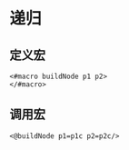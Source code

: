 

# 递归
## 定义宏
```
<#macro buildNode p1 p2>
</#macro>
```
## 调用宏
```
<@buildNode p1=p1c p2=p2c/>
```



